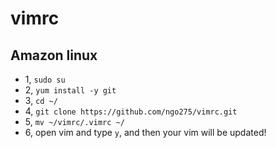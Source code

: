 # vimrc
## Amazon linux
- 1, `sudo su`
- 2, `yum install -y git`
- 3, `cd ~/`
- 4, `git clone https://github.com/ngo275/vimrc.git`
- 5, `mv ~/vimrc/.vimrc ~/`
- 6, open vim and type `y`, and then your vim will be updated!
